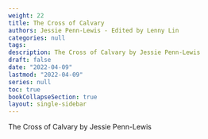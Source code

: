 ```yaml
---
weight: 22
title: The Cross of Calvary
authors: Jessie Penn-Lewis - Edited by Lenny Lin
categories: null
tags:
description: The Cross of Calvary by Jessie Penn-Lewis
draft: false
date: "2022-04-09"
lastmod: "2022-04-09"
series: null
toc: true
bookCollapseSection: true
layout: single-sidebar
---
```


The Cross of Calvary by Jessie Penn-Lewis



